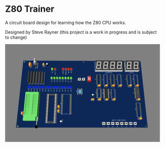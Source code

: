 # Z80 Trainer

A circuit board design for learning how the Z80 CPU works.

Designed by Steve Rayner
(this project is a work in progress and is subject to change)

![Trainer Board](./3D_View.png "Image of PCB")

